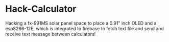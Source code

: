 # Hack-Calculator
Hacking a fx-991MS solar panel space to place a 0.91" inch OLED and a esp8266-12E, which is integrated to firebase to fetch text file and send and receive text message between calculators!
